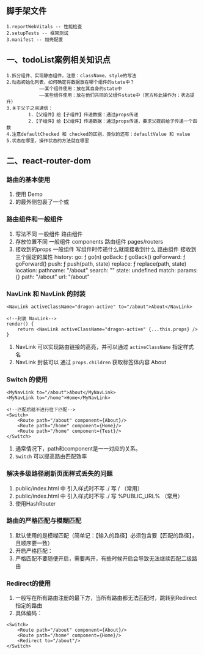 ## 脚手架文件
    1.reportWebVitals -- 性能检查
    2.setupTests -- 框架测试
    3.manifest -- 加壳配置
    
## 一、todoList案例相关知识点
	1.拆分组件、实现静态组件，注意：className、style的写法
	2.动态初始化列表，如何确定将数据放在哪个组件的state中？
				——某个组件使用：放在其自身的state中
				——某些组件使用：放在他们共同的父组件state中（官方称此操作为：状态提升）
	3.关于父子之间通信：
			1.【父组件】给【子组件】传递数据：通过props传递
			2.【子组件】给【父组件】传递数据：通过props传递，要求父提前给子传递一个函数
	4.注意defaultChecked 和 checked的区别，类似的还有：defaultValue 和 value
	5.状态在哪里，操作状态的方法就在哪里

##  二、react-router-dom 
### 路由的基本使用
1. 使用 <Link to="/xxx">Demo</Link> <Route path='/xxxx' component={Demo}/>
2. <App>的最外侧包裹了一个<BrowserRouter>或<HashRouter>

### 路由组件和一般组件
1. 写法不同
	一般组件 <Demo />
	路由组件 <Route path='/demo' component={Demo}>
2. 存放位置不同
	一般组件  components
	路由组件  pages/routers
3. 接收到的props
	一般组件 写组件时传递什么就能接收到什么
	路由组件 接收到三个固定的属性
		history:
			go: ƒ go(n)
			goBack: ƒ goBack()
			goForward: ƒ goForward()
			push: ƒ push(path, state)
			replace: ƒ replace(path, state)
		location:
			pathname: "/about"
			search: ""
			state: undefined
		match:
			params: {}
			path: "/about"
			url: "/about"

### NavLink 和 NavLink 的封装
```React
<NavLink activeClassName="dragon-active" to="/about">About</NavLink>

<!--封装 NavLink-->
render() {
	return <NavLink activeClassName="dragon-active" {...this.props} />
}

```
1. NavLink 可以实现路由链接的高亮，并可以通过 `activeClassName` 指定样式名
2. NavLink 封装可以 通过 `props.children` 获取标签体内容 About


### Switch 的使用
```
<MyNavLink to="/about">About</MyNavLink>
<MyNavLink to="/home">Home</MyNavLink>

<!--匹配后就不进行往下匹配-->
<Switch>
	<Route path="/about" component={About}/>
	<Route path="/home" component={Home}/>
	<Route path="/home" component={Test}/>
</Switch>

```
1. 通常情况下，path和component是一一对应的关系。
2. `Switch` 可以提高路由匹配效率

### 解决多级路径刷新页面样式丢失的问题
1. public/index.html 中 引入样式时不写 ./ 写 / （常用）
2. public/index.html 中 引入样式时不写 ./ 写 %PUBLIC_URL% （常用）
3. 使用HashRouter

### 路由的严格匹配与模糊匹配
1. 默认使用的是模糊匹配（简单记：【输入的路径】必须包含要【匹配的路径】，且顺序要一致）
2. 开启严格匹配：<Route exact={true} path="/about" component={About}/>
3. 严格匹配不要随便开启，需要再开，有些时候开启会导致无法继续匹配二级路由

### Redirect的使用
1. 一般写在所有路由注册的最下方，当所有路由都无法匹配时，跳转到Redirect指定的路由
2. 具体编码：
```
<Switch>
	<Route path="/about" component={About}/>
	<Route path="/home" component={Home}/>
	<Redirect to="/about"/>
</Switch>
```